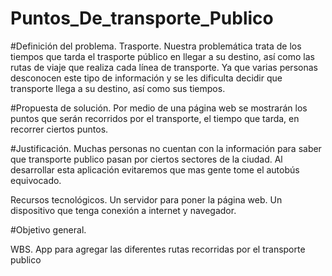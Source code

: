# Puntos_De_transporte_Publico
#Definición del problema.
Trasporte.
Nuestra problemática trata de los tiempos que tarda el trasporte público en llegar a su destino, así como las rutas de viaje que realiza cada línea de transporte.
Ya que varias personas desconocen este tipo de información y se les dificulta decidir que transporte llega a su destino, así como sus tiempos.

#Propuesta de solución.
Por medio de una página web se mostrarán los puntos que serán recorridos por el transporte, el tiempo que tarda, en recorrer ciertos puntos.

#Justificación.
Muchas personas no cuentan con la información para saber que transporte publico pasan por ciertos sectores de la ciudad.
Al desarrollar esta aplicación evitaremos que mas gente tome el autobús equivocado.

Recursos tecnológicos.
Un servidor para poner la página web.
Un dispositivo que tenga conexión a internet y navegador.

#Objetivo general.

WBS.
App para agregar las diferentes rutas recorridas por el transporte publico
